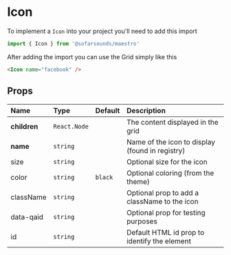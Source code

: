# Icon
To implement a `Icon` into your project you'll need to add this import
```js
import { Icon } from '@sofarsounds/maestro'
```

After adding the import you can use the Grid simply like this
```html
<Icon name="facebook" />
```

## Props

| Name          | Type         | Default         | Description                      |
| :------------ | :-----       | :-------------- | :------------------------------- |
| **children**  | `React.Node` |                 | The content displayed in the grid
| **name**      | `string`     |                 | Name of the icon to display (found in registry)
| size          | `string`     |                 | Optional size for the icon
| color         | `string`     | `black`         | Optional coloring (from the theme)
| className     | `string`     |                 | Optional prop to add a className to the icon
| data-qaid     | `string`     |                 | Optional prop for testing purposes
| id            | `string`     |                 | Default HTML id prop to identify the element
